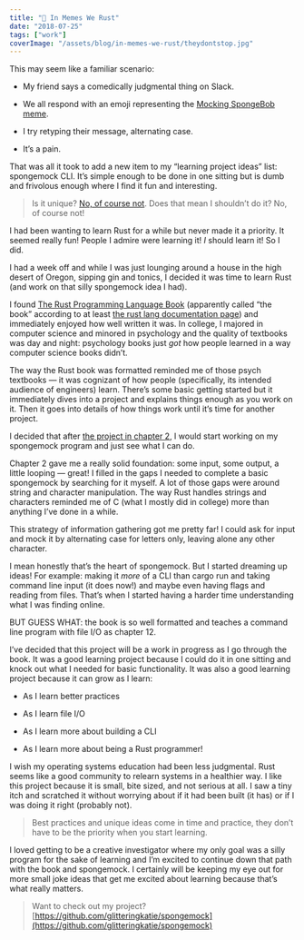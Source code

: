 ```yaml
---
title: "🧽 In Memes We Rust"
date: "2018-07-25"
tags: ["work"]
coverImage: "/assets/blog/in-memes-we-rust/theydontstop.jpg"
---
```


This may seem like a familiar scenario:

- My friend says a comedically judgmental thing on Slack.

- We all respond with an emoji representing the [Mocking SpongeBob meme](https://knowyourmeme.com/memes/mocking-spongebob).

- I try retyping their message, alternating case.

- It’s a pain.

That was all it took to add a new item to my “learning project ideas” list: spongemock CLI. It’s simple enough to be done in one sitting but is dumb and frivolous enough where I find it fun and interesting.

> Is it unique? [No, of course not](https://github.com/search?p=1&q=spongemock&type=Repositories). Does that mean I shouldn’t do it? No, of course not!

I had been wanting to learn Rust for a while but never made it a priority. It seemed really fun! People I admire were learning it! _I_ should learn it! So I did.

I had a week off and while I was just lounging around a house in the high desert of Oregon, sipping gin and tonics, I decided it was time to learn Rust (and work on that silly spongemock idea I had).

I found [The Rust Programming Language Book](https://doc.rust-lang.org/book/index.html) (apparently called “the book” according to at least [the rust lang documentation page](https://doc.rust-lang.org/)) and immediately enjoyed how well written it was. In college, I majored in computer science and minored in psychology and the quality of textbooks was day and night: psychology books just _got_ how people learned in a way computer science books didn’t.

The way the Rust book was formatted reminded me of those psych textbooks — it was cognizant of how people (specifically, its intended audience of engineers) learn. There’s some basic getting started but it immediately dives into a project and explains things enough as you work on it. Then it goes into details of how things work until it’s time for another project.

I decided that after [the project in chapter 2](https://doc.rust-lang.org/book/second-edition/ch02-00-guessing-game-tutorial.html), I would start working on my spongemock program and just see what I can do.

Chapter 2 gave me a really solid foundation: some input, some output, a little looping — great! I filled in the gaps I needed to complete a basic spongemock by searching for it myself. A lot of those gaps were around string and character manipulation. The way Rust handles strings and characters reminded me of C (what I mostly did in college) more than anything I’ve done in a while.

This strategy of information gathering got me pretty far! I could ask for input and mock it by alternating case for letters only, leaving alone any other character.

I mean honestly that’s the heart of spongemock. But I started dreaming up ideas! For example: making it _more_ of a CLI than cargo run and taking command line input (it does now!) and maybe even having flags and reading from files. That’s when I started having a harder time understanding what I was finding online.

BUT GUESS WHAT: the book is so well formatted and teaches a command line program with file I/O as chapter 12.

I’ve decided that this project will be a work in progress as I go through the book. It was a good learning project because I could do it in one sitting and knock out what I needed for basic functionality. It was also a good learning project because it can grow as I learn:

- As I learn better practices

- As I learn file I/O

- As I learn more about building a CLI

- As I learn more about being a Rust programmer!

I wish my operating systems education had been less judgmental. Rust seems like a good community to relearn systems in a healthier way. I like this project because it is small, bite sized, and not serious at all. I saw a tiny itch and scratched it without worrying about if it had been built (it has) or if I was doing it right (probably not).

> Best practices and unique ideas come in time and practice, they don’t have to be the priority when you start learning.

I loved getting to be a creative investigator where my only goal was a silly program for the sake of learning and I’m excited to continue down that path with the book and spongemock. I certainly will be keeping my eye out for more small joke ideas that get me excited about learning because that’s what really matters.

> Want to check out my project? [https://github.com/glitteringkatie/spongemock](https://github.com/glitteringkatie/spongemock)
